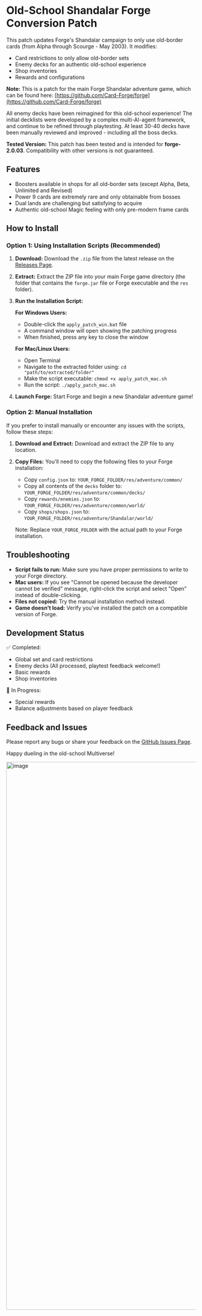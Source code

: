 # Old-School Shandalar Forge Conversion Patch

This patch updates Forge's Shandalar campaign to only use old-border cards (from Alpha through Scourge - May 2003). It modifies:
- Card restrictions to only allow old-border sets
- Enemy decks for an authentic old-school experience
- Shop inventories 
- Rewards and configurations

**Note:** This is a patch for the main Forge Shandalar adventure game, which can be found here: [https://github.com/Card-Forge/forge](https://github.com/Card-Forge/forge)

All enemy decks have been reimagined for this old-school experience! The initial decklists were developed by a complex multi-AI-agent framework, and continue to be refined through playtesting. At least 30-40 decks have been manually reviewed and improved - including all the boss decks.

**Tested Version:** This patch has been tested and is intended for **forge-2.0.03**. Compatibility with other versions is not guaranteed.

## Features

- Boosters available in shops for all old-border sets (except Alpha, Beta, Unlimited and Revised)
- Power 9 cards are extremely rare and only obtainable from bosses
- Dual lands are challenging but satisfying to acquire
- Authentic old-school Magic feeling with only pre-modern frame cards

## How to Install

### Option 1: Using Installation Scripts (Recommended)

1. **Download:** Download the `.zip` file from the latest release on the [Releases Page](https://github.com/vanja-ivancevic/Old-School-Forge/releases).

2. **Extract:** Extract the ZIP file into your main Forge game directory (the folder that contains the `forge.jar` file or Forge executable and the `res` folder).

3. **Run the Installation Script:**
   
   **For Windows Users:**
   - Double-click the `apply_patch_win.bat` file
   - A command window will open showing the patching progress
   - When finished, press any key to close the window

   **For Mac/Linux Users:**
   - Open Terminal
   - Navigate to the extracted folder using: `cd "path/to/extracted/folder"`
   - Make the script executable: `chmod +x apply_patch_mac.sh`
   - Run the script: `./apply_patch_mac.sh`

4. **Launch Forge:** Start Forge and begin a new Shandalar adventure game!

### Option 2: Manual Installation

If you prefer to install manually or encounter any issues with the scripts, follow these steps:

1. **Download and Extract:** Download and extract the ZIP file to any location.

2. **Copy Files:** You'll need to copy the following files to your Forge installation:

   - Copy `config.json` to: `YOUR_FORGE_FOLDER/res/adventure/common/`
   - Copy all contents of the `decks` folder to: `YOUR_FORGE_FOLDER/res/adventure/common/decks/`
   - Copy `rewards/enemies.json` to: `YOUR_FORGE_FOLDER/res/adventure/common/world/`
   - Copy `shops/shops.json` to: `YOUR_FORGE_FOLDER/res/adventure/Shandalar/world/`

   Note: Replace `YOUR_FORGE_FOLDER` with the actual path to your Forge installation.

## Troubleshooting

- **Script fails to run:** Make sure you have proper permissions to write to your Forge directory.
- **Mac users:** If you see "Cannot be opened because the developer cannot be verified" message, right-click the script and select "Open" instead of double-clicking.
- **Files not copied:** Try the manual installation method instead.
- **Game doesn't load:** Verify you've installed the patch on a compatible version of Forge.

## Development Status

✅ Completed:
- Global set and card restrictions
- Enemy decks (All processed, playtest feedback welcome!)
- Basic rewards
- Shop inventories

🔄 In Progress: 
- Special rewards
- Balance adjustments based on player feedback

## Feedback and Issues

Please report any bugs or share your feedback on the [GitHub Issues Page](https://github.com/vanja-ivancevic/Old-School-Forge/issues/).

Happy dueling in the old-school Multiverse!

<img width="1457" alt="image" src="https://github.com/user-attachments/assets/7b7837fa-3fba-49d4-b8df-9b9d2b4c1c59" />
